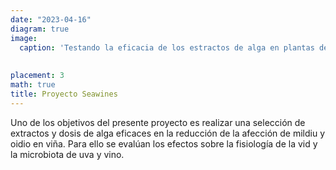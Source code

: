 ```yaml
---
date: "2023-04-16"
diagram: true
image:
  caption: 'Testando la eficacia de los estractos de alga en plantas de Vitis vinifera crecidas en invernadero'
  
  
placement: 3
math: true
title: Proyecto Seawines 
---
```


Uno de los objetivos del presente proyecto es realizar una selección de extractos y dosis de alga eficaces en la reducción de la afección de mildiu y oidio en viña. Para ello se evalúan los efectos sobre la fisiología de la vid y la microbiota de uva y vino.


